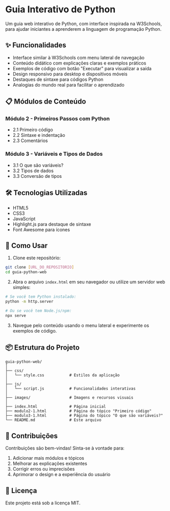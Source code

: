# Guia Interativo de Python

Um guia web interativo de Python, com interface inspirada na W3Schools, para ajudar iniciantes a aprenderem a linguagem de programação Python.

## ✨ Funcionalidades

- Interface similar à W3Schools com menu lateral de navegação
- Conteúdo didático com explicações claras e exemplos práticos
- Exemplos de código com botão "Executar" para visualizar a saída
- Design responsivo para desktop e dispositivos móveis
- Destaques de sintaxe para códigos Python
- Analogias do mundo real para facilitar o aprendizado

## 📋 Módulos de Conteúdo

### Módulo 2 - Primeiros Passos com Python
- 2.1 Primeiro código
- 2.2 Sintaxe e indentação
- 2.3 Comentários

### Módulo 3 - Variáveis e Tipos de Dados
- 3.1 O que são variáveis?
- 3.2 Tipos de dados
- 3.3 Conversão de tipos

## 🛠️ Tecnologias Utilizadas

- HTML5
- CSS3
- JavaScript
- Highlight.js para destaque de sintaxe
- Font Awesome para ícones

## 🚀 Como Usar

1. Clone este repositório:
```bash
git clone [URL_DO_REPOSITORIO]
cd guia-python-web
```

2. Abra o arquivo `index.html` em seu navegador ou utilize um servidor web simples:
```bash
# Se você tem Python instalado:
python -m http.server

# Ou se você tem Node.js/npm:
npx serve
```

3. Navegue pelo conteúdo usando o menu lateral e experimente os exemplos de código.

## 📦 Estrutura do Projeto

```
guia-python-web/
│
├── css/
│   └── style.css           # Estilos da aplicação
│
├── js/
│   └── script.js           # Funcionalidades interativas
│
├── images/                 # Imagens e recursos visuais
│
├── index.html              # Página inicial
├── modulo2-1.html          # Página do tópico "Primeiro código"
├── modulo3-1.html          # Página do tópico "O que são variáveis?"
└── README.md               # Este arquivo
```

## 🤝 Contribuições

Contribuições são bem-vindas! Sinta-se à vontade para:

1. Adicionar mais módulos e tópicos
2. Melhorar as explicações existentes
3. Corrigir erros ou imprecisões
4. Aprimorar o design e a experiência do usuário

## 📝 Licença

Este projeto está sob a licença MIT. 